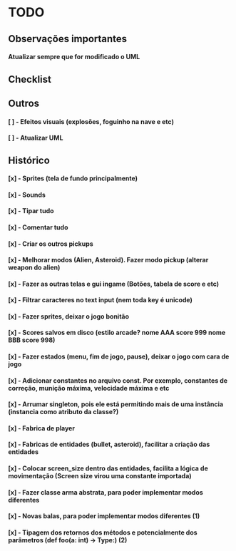 # TODO

## Observações importantes

#### Atualizar sempre que for modificado o UML

## Checklist

## Outros

#### [ ] - Efeitos visuais (explosões, foguinho na nave e etc)
#### [ ] - Atualizar UML

## Histórico

#### [x] - Sprites (tela de fundo principalmente)
#### [x] - Sounds
#### [x] - Tipar tudo
#### [x] - Comentar tudo
#### [x] - Criar os outros pickups
#### [x] - Melhorar modos (Alien, Asteroid). Fazer modo pickup (alterar weapon do alien)
#### [x] - Fazer as outras telas e gui ingame (Botões, tabela de score e etc)
#### [x] - Filtrar caracteres no text input (nem toda key é unicode)
#### [x] - Fazer sprites, deixar o jogo bonitão
#### [x] - Scores salvos em disco (estilo arcade? nome AAA score 999 nome BBB score 998)
#### [x] - Fazer estados (menu, fim de jogo, pause), deixar o jogo com cara de jogo
#### [x] - Adicionar constantes no arquivo const. Por exemplo, constantes de correção, munição máxima, velocidade máxima e etc
#### [x] - Arrumar singleton, pois ele está permitindo mais de uma instância (instancia como atributo da classe?)
#### [x] - Fabrica de player
#### [x] - Fabricas de entidades (bullet, asteroid), facilitar a criação das entidades
#### [x] - Colocar screen_size dentro das entidades, facilita a lógica de movimentação (Screen size virou uma constante importada)
#### [x] - Fazer classe arma abstrata, para poder implementar modos diferentes
#### [x] - Novas balas, para poder implementar modos diferentes (1)
#### [x] - Tipagem dos retornos dos métodos e potencialmente dos parâmetros (def foo(a: int) -> Type:) (2)
